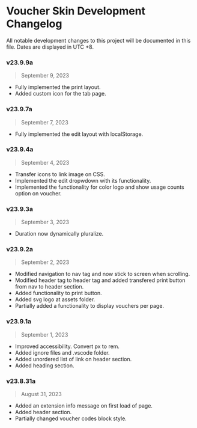 # Voucher Skin Development Changelog
All notable development changes to this project will be documented in this file. Dates are displayed in UTC +8.


### v23.9.9a
> September 9, 2023
- Fully implemented the print layout.
- Added custom icon for the tab page.

### v23.9.7a
> September 7, 2023
- Fully implemented the edit layout with localStorage.

### v23.9.4a
> September 4, 2023
- Transfer icons to link image on CSS.
- Implemented the edit dropwdown with its functionality.
- Implemented the functionality for color logo and show usage counts option on voucher.

### v23.9.3a
> September 3, 2023
- Duration now dynamically pluralize.

### v23.9.2a
> September 2, 2023
- Modified navigation to nav tag and now stick to screen when scrolling.
- Modified header tag to header tag and added transfered print button from nav to header section.
- Added functionality to print button.
- Added svg logo at assets folder.
- Partially added a functionality to display vouchers per page.

### v23.9.1a
> September 1, 2023
- Improved accessibility. Convert px to rem.
- Added ignore files and .vscode folder.
- Added unordered list of link on header section.
- Added heading section.

### v23.8.31a
> August 31, 2023
- Added an extension info message on first load of page.
- Added header section.
- Partially changed voucher codes block style.